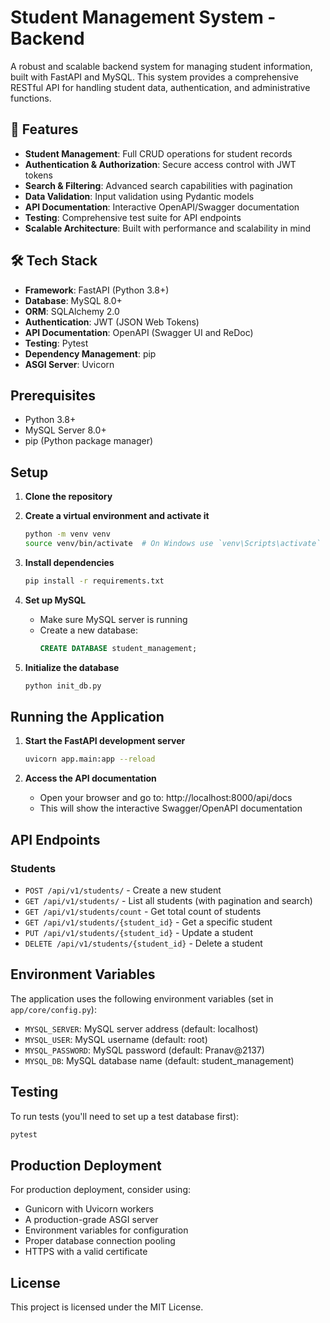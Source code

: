 # Student Management System - Backend

A robust and scalable backend system for managing student information, built with FastAPI and MySQL. This system provides a comprehensive RESTful API for handling student data, authentication, and administrative functions.

## 🚀 Features

- **Student Management**: Full CRUD operations for student records
- **Authentication & Authorization**: Secure access control with JWT tokens
- **Search & Filtering**: Advanced search capabilities with pagination
- **Data Validation**: Input validation using Pydantic models
- **API Documentation**: Interactive OpenAPI/Swagger documentation
- **Testing**: Comprehensive test suite for API endpoints
- **Scalable Architecture**: Built with performance and scalability in mind

## 🛠️ Tech Stack

- **Framework**: FastAPI (Python 3.8+)
- **Database**: MySQL 8.0+
- **ORM**: SQLAlchemy 2.0
- **Authentication**: JWT (JSON Web Tokens)
- **API Documentation**: OpenAPI (Swagger UI and ReDoc)
- **Testing**: Pytest
- **Dependency Management**: pip
- **ASGI Server**: Uvicorn

## Prerequisites

- Python 3.8+
- MySQL Server 8.0+
- pip (Python package manager)

## Setup

1. **Clone the repository**

2. **Create a virtual environment and activate it**
   ```bash
   python -m venv venv
   source venv/bin/activate  # On Windows use `venv\Scripts\activate`
   ```

3. **Install dependencies**
   ```bash
   pip install -r requirements.txt
   ```

4. **Set up MySQL**
   - Make sure MySQL server is running
   - Create a new database:
     ```sql
     CREATE DATABASE student_management;
     ```

5. **Initialize the database**
   ```bash
   python init_db.py
   ```

## Running the Application

1. **Start the FastAPI development server**
   ```bash
   uvicorn app.main:app --reload
   ```

2. **Access the API documentation**
   - Open your browser and go to: http://localhost:8000/api/docs
   - This will show the interactive Swagger/OpenAPI documentation

## API Endpoints

### Students

- `POST /api/v1/students/` - Create a new student
- `GET /api/v1/students/` - List all students (with pagination and search)
- `GET /api/v1/students/count` - Get total count of students
- `GET /api/v1/students/{student_id}` - Get a specific student
- `PUT /api/v1/students/{student_id}` - Update a student
- `DELETE /api/v1/students/{student_id}` - Delete a student

## Environment Variables

The application uses the following environment variables (set in `app/core/config.py`):

- `MYSQL_SERVER`: MySQL server address (default: localhost)
- `MYSQL_USER`: MySQL username (default: root)
- `MYSQL_PASSWORD`: MySQL password (default: Pranav@2137)
- `MYSQL_DB`: MySQL database name (default: student_management)

## Testing

To run tests (you'll need to set up a test database first):

```bash
pytest
```

## Production Deployment

For production deployment, consider using:
- Gunicorn with Uvicorn workers
- A production-grade ASGI server
- Environment variables for configuration
- Proper database connection pooling
- HTTPS with a valid certificate

## License

This project is licensed under the MIT License.
